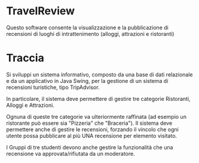 # TravelReview
Questo software consente la visualizzazione e la pubblicazione di recensioni di luoghi di intrattenimento (alloggi, attrazioni e ristoranti)


# Traccia
Si sviluppi un sistema informativo, composto da una base di dati relazionale e da un applicativo in Java Swing, per la gestione di un sistema di recensioni turistiche, tipo TripAdvisor. 


In particolare, il sistema deve permettere di gestire tre categorie Ristoranti, Alloggi e Attrazioni. 

Ognuna di queste tre categorie va ulteriormente raffinata (ad esempio un ristorante può essere sia "Pizzeria" che "Braceria"). Il sistema deve permettere anche di gestire le recensioni, forzando il vincolo che ogni utente possa pubblicare al più UNA recensione per elemento visitato. 

I Gruppi di tre studenti devono anche gestire la funzionalità che una recensione va approvata/rifiutata da un moderatore.
